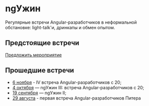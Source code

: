# ngУжин

Регулярные встречи Angular-разработчиков в неформальной обстановке: light-talk'и, дринкапы и обмен опытом.

## Предстоящие встречи

<a href="https://github.com/in100gramm/events/issues/new?assignees=Realetive&labels=&template=-----------------.md&title=%D0%9D%D0%B0%D0%B7%D0%B2%D0%B0%D0%BD%D0%B8%D0%B5+%D0%BC%D0%B5%D1%80%D0%BE%D0%BF%D1%80%D0%B8%D1%8F%D1%82%D0%B8%D1%8F">Предложить мероприятие</a>


## Прошедшие встречи

- [6 ноября](/events/2019/11/2019.11.06.md) - IV встреча Angular-разработчиков c 20;
- [4 октября](/events/2019/10/2019.10.04.md) — ngУжин III: встреча Angular-разработчиков с 20;
- [19 сентября](/events/2019/09/2019.09.19.md) — ngУжин II;
- [29 августа](/events/2019/08/2019.08.29.md) - первая встреча Angular-разработчиков Питера